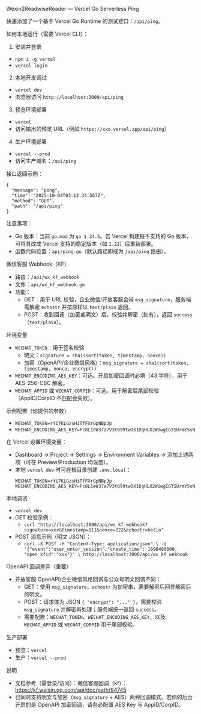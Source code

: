 Wexin2ReadwiseReader — Vercel Go Serverless Ping

快速添加了一个基于 Vercel Go Runtime 的测试接口：`/api/ping`。

如何本地运行（需要 Vercel CLI）：

1) 安装并登录
- `npm i -g vercel`
- `vercel login`

2) 本地开发调试
- `vercel dev`
- 浏览器访问 `http://localhost:3000/api/ping`

3) 预览环境部署
- `vercel`
- 访问输出的预览 URL（例如 `https://xxx.vercel.app/api/ping`）

4) 生产环境部署
- `vercel --prod`
- 访问生产域名：`/api/ping`

接口返回示例：

```
{
  "message": "pong",
  "time": "2025-10-04T03:12:34.567Z",
  "method": "GET",
  "path": "/api/ping"
}
```

注意事项：
- Go 版本：当前 `go.mod` 为 `go 1.24.5`。若 Vercel 构建报不支持的 Go 版本，可将其改成 Vercel 支持的稳定版本（如 `1.22`）后重新部署。
- 函数代码位置：`api/ping.go`（默认路径即成为 `/api/ping` 路由）。


微信客服 Webhook（KF）

- 路由：`/api/wx_kf_webhook`
- 文件：`api/wx_kf_webhook.go`
- 功能：
  - GET：用于 URL 校验，企业微信/开放客服会带 `msg_signature`，服务端需解密 `echostr` 并按原样以 `text/plain` 返回。
  - POST：收到回调（加密或明文）后，校验并解密（如有），返回 `success`（`text/plain`）。

环境变量
- `WECHAT_TOKEN`：用于签名校验
  - 明文：`signature = sha1(sort(token, timestamp, nonce))`
  - 加密（OpenAPI/企业微信风格）：`msg_signature = sha1(sort(token, timestamp, nonce, encrypt))`
- `WECHAT_ENCODING_AES_KEY`：可选。开启加密回调时必填（43 字符），用于 AES-256-CBC 解密。
- `WECHAT_APPID` 或 `WECHAT_CORPID`：可选。用于解密后尾部校验（AppID/CorpID 不匹配会失败）。

示例配置（你提供的参数）
- `WECHAT_TOKEN=rYi7KLGzsHiTfFXrGpNBpJp`
- `WECHAT_ENCODING_AES_KEY=Fc8L1eW37a7V3t099twOX1DqHLX2WUwgCGTSUrmY5sN`

在 Vercel 设置环境变量：
- Dashboard → Project → Settings → Environment Variables → 添加上述两项（可在 Preview/Production 均设置）。
- 本地 `vercel dev` 时可在根目录创建 `.env.local`：
  ```
  WECHAT_TOKEN=rYi7KLGzsHiTfFXrGpNBpJp
  WECHAT_ENCODING_AES_KEY=Fc8L1eW37a7V3t099twOX1DqHLX2WUwgCGTSUrmY5sN
  ```

本地调试
- `vercel dev`
- GET 校验示例：
  - `curl "http://localhost:3000/api/wx_kf_webhook?signature=xxx&timestamp=111&nonce=222&echostr=hello"`
- POST 消息示例（明文 JSON）：
  - `curl -X POST -H "Content-Type: application/json" \
    -d '{"event":"user_enter_session","create_time": 1696400000, "open_kfid":"xxx"}' \
    http://localhost:3000/api/wx_kf_webhook`

OpenAPI 回调差异（重要）
- 开放客服 OpenAPI/企业微信风格回调与公众号明文回调不同：
  - GET：使用 `msg_signature`，`echostr` 为加密串，需要解密后回显解密后的明文。
  - POST：请求体为 JSON `{ "encrypt": "..." }`，需要校验 `msg_signature` 并解密再处理；服务端统一返回 `success`。
  - 需要配置：`WECHAT_TOKEN`、`WECHAT_ENCODING_AES_KEY`，以及 `WECHAT_APPID` 或 `WECHAT_CORPID` 用于尾部校验。

生产部署
- 预览：`vercel`
- 生产：`vercel --prod`

说明
- 文档参考（需登录/访问）：微信客服回调（kf）：https://kf.weixin.qq.com/api/doc/path/94745
- 已同时支持明文与加密（`msg_signature` + AES）两种回调模式。若你的后台开启的是 OpenAPI 加密回调，请务必配置 AES Key 与 AppID/CorpID。

